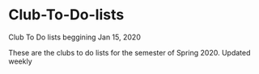 # Club-To-Do-lists
Club To Do lists beggining Jan 15, 2020


These are the clubs to do lists for the semester of Spring 2020. Updated weekly
